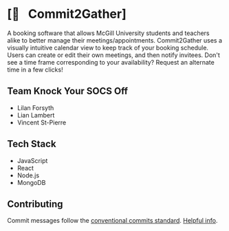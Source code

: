 # [📆 &nbsp; Commit2Gather]
A booking software that allows McGill University students and teachers alike to better manage their meetings/appointments. Commit2Gather uses a visually intuitive calendar view to keep track of your booking schedule. Users can create or edit their own meetings, and then notify invitees. Don't see a time frame corresponding to your availability? Request an alternate time in a few clicks! 

## Team Knock Your SOCS Off
- Lilan Forsyth
- Lian Lambert
- Vincent St-Pierre

## Tech Stack
- JavaScript
- React
- Node.js
- MongoDB 

## Contributing
Commit messages follow the [conventional commits standard](https://www.conventionalcommits.org/en/v1.0.0/). [Helpful info](https://gist.github.com/qoomon/5dfcdf8eec66a051ecd85625518cfd13).